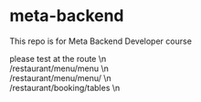 # meta-backend
This repo is for Meta Backend Developer course

please test at the route \n <br>
/restaurant/menu/menu \n <br>
/restaurant/menu/menu/<id> \n <br>
/restaurant/booking/tables \n <br>

